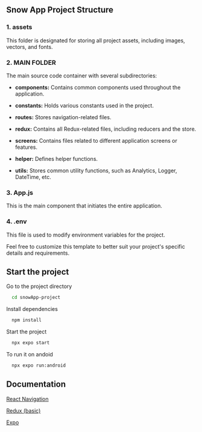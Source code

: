 
## Snow App Project Structure

### 1. assets

This folder is designated for storing all project assets, including images, vectors, and fonts.

### 2. MAIN FOLDER

The main source code container with several subdirectories:

- **components:** Contains common components used throughout the application.

- **constants:** Holds various constants used in the project.
- **routes:** Stores navigation-related files.
- **redux:** Contains all Redux-related files, including reducers and the store.
- **screens:** Contains files related to different application screens or features.
- **helper:** Defines helper functions.
- **utils:** Stores common utility functions, such as Analytics, Logger, DateTime, etc.

### 3. App.js

This is the main component that initiates the entire application.

### 4. .env

This file is used to modify environment variables for the project.

Feel free to customize this template to better suit your project's specific details and requirements.


## Start the project

Go to the project directory

```bash
  cd snowApp-project
```

Install dependencies

```bash
  npm install
```

Start the project

```bash
  npx expo start
```

To run it on andoid 

```bash
  npx expo run:android
```


## Documentation

[React Navigation](https://reactnavigation.org) 

[Redux (basic)](https://linktodocumentation)

[Expo](https://docs.expo.dev/)

